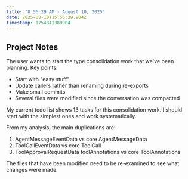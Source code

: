 ```yaml
---
title: "8:56:29 AM - August 10, 2025"
date: 2025-08-10T15:56:29.904Z
timestamp: 1754841389904
---
```


## Project Notes

The user wants to start the type consolidation work that we've been planning. Key points:
- Start with "easy stuff" 
- Update callers rather than renaming during re-exports
- Make small commits
- Several files were modified since the conversation was compacted

My current todo list shows 13 tasks for this consolidation work. I should start with the simplest ones and work systematically.

From my analysis, the main duplications are:
1. AgentMessageEventData vs core AgentMessageData
2. ToolCallEventData vs core ToolCall 
3. ToolApprovalRequestData toolAnnotations vs core ToolAnnotations

The files that have been modified need to be re-examined to see what changes were made.
